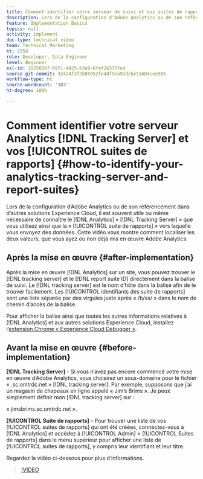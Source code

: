 ```yaml
---
title: Comment identifier votre serveur de suivi et vos suites de rapports Analytics
description: Lors de la configuration dʼAdobe Analytics ou de son référencement dans dʼautres solutions Experience Cloud, il est souvent utile ou même nécessaire de connaître le « serveur de suivi » Analytics que vous utilisez, ainsi que la « suite de rapports » dans laquelle vous envoyez des données. Cette vidéo vous montre comment localiser les deux valeurs, que vous ayez ou non déjà mis en œuvre Adobe Analytics.
feature: Implementation Basics
topics: null
activity: implement
doc-type: technical video
team: Technical Marketing
kt: 2358
role: Developer, Data Engineer
level: Beginner
exl-id: 3925026f-69f1-4425-b3a9-6fef26375fed
source-git-commit: 32424f3f2b05952fe4df9ea91dcbe51684cee905
workflow-type: ht
source-wordcount: '303'
ht-degree: 100%

---
```


# Comment identifier votre serveur Analytics [!DNL Tracking Server] et vos [!UICONTROL suites de rapports] {#how-to-identify-your-analytics-tracking-server-and-report-suites}

Lors de la configuration dʼAdobe Analytics ou de son référencement dans dʼautres solutions Experience Cloud, il est souvent utile ou même nécessaire de connaître le [!DNL Analytics] « [!DNL Tracking Server] » que vous utilisez ainsi que la « [!UICONTROL suite de rapports] » vers laquelle vous envoyez des données. Cette vidéo vous montre comment localiser les deux valeurs, que vous ayez ou non déjà mis en œuvre Adobe Analytics.

## Après la mise en œuvre {#after-implementation}

Après la mise en œuvre [!DNL Analytics] sur un site, vous pouvez trouver le [!DNL tracking server] et le [!DNL report suite ID] directement dans la balise de suivi. Le [!DNL tracking server] est le nom dʼhôte dans la balise afin de le trouver facilement. Les [!UICONTROL identifiants des suite de rapports] sont une liste séparée par des virgules juste après « /b/ss/ » dans le nom de chemin dʼaccès de la balise.

Pour afficher la balise ainsi que toutes les autres informations relatives à [!DNL Analytics] et aux autres solutions Experience Cloud, installez lʼ[extension Chrome « Experience Cloud Debugger »](https://chrome.google.com/webstore/detail/adobe-experience-cloud-de/ocdmogmohccmeicdhlhhgepeaijenapj?hl=fr).

## Avant la mise en œuvre {#before-implementation}

**[!DNL Tracking Server]** - Si vous nʼavez pas encore commencé votre mise en œuvre dʼAdobe Analytics, vous choisirez un sous-domaine pour le fichier « .sc.omtrdc.net » [!DNL tracking server]. Par exemple, supposons que jʼai un magasin de chapeaux en ligne appelé « Jimʼs Brims ». Je peux simplement définir mon [!DNL tracking server] sur :

« jimsbrims.sc.omtrdc.net ».

**[!UICONTROL Suite de rapports]** - Pour trouver une liste de vos [!UICONTROL suites de rapports] qui ont été créées, connectez-vous à [!DNL Analytics] et accédez à [!UICONTROL Admin] > [!UICONTROL Suites de rapports] dans le menu supérieur pour afficher une liste de [!UICONTROL suites de rapports], y compris leur identifiant et leur titre.

Regardez la vidéo ci-dessous pour plus dʼinformations.

>[!VIDEO](https://video.tv.adobe.com/v/26061/?quality=12)
